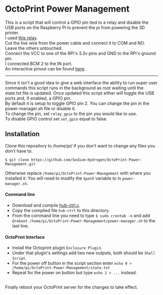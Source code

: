 # OctoPrint Power Management #

This is a script that will control a GPIO pin tied to a relay and disable the USB ports
on the Raspberry Pi to prevent the pi from powering the 3D printer.
<br>
I used [this relay].
<br>
Cut the live wire from the power cable and connect it to COM and NO. Leave the others untouched.
<br>
Connect the VCC to one of the RPi's 3.3v pins and GND to the RPi's ground pin.
<br>
I connected BCM 2 to the IN port.
<br>
An interactive pinout can be found [here](https://pinout.xyz/).

--------------------
Since it isn't a good idea to give a web interface the ability to run super user commands
this script runs in the background as root waiting until the state.txt file is updated.
Once updated this script either will toggle the USB ports and, if enabled, a GPIO pin.
<br>
By default it is setup to toggle GPIO pin 2. You can change the pin in the power-manager.sh file
or disable it.
<br>
To change the pin, set `relay_gpio` to the pin you would like to use.
<br>
To disable GPIO control set `set_gpio` equal to false.

## Installation ##

Clone this repository to /home/pi/ if you don't want to change any files you don't have to.
```
$ git clone https://github.com/Sodium-Hydrogen/OctoPrint-Power-Management.git
```
Otherwise replace `/home/pi/OctoPrint-Power-Management` with where you installed it.
You will need to modify the `$path` variable to in `power-manager.sh`.
#### Command line ####
* Download and compile [hub-ctrl.c](https://github.com/codazoda/hub-ctrl.c).
* Copy the complied file `hub-ctrl` to this directory.
* From the command line you need to type `$ sudo crontab -e` and add `@reboot /home/pi/OctoPrint-Power-Management/power-manager.sh` to the last line.

#### OctoPrint Interface ####
* Install the Octoprint plugin `Enclosure Plugin`.
* Under that plugin's settings add two new outputs, both should be `Shell Script`.
* For the power off button in the script section enter `echo 0 > /home/pi/OctoPrint-Power-Management/state.txt`
* Repeat for the power on button but type `echo 1 > ...` instead.

<br>
Finally reboot your OctoPrint server for the changes to take effect.


[this relay]: https://www.amazon.com/3V-Relay-Module-Optocoupler-Development/dp/B01M0E6SQM/ref=sr_1_3?keywords=3v+relay&qid=1552677200&s=gateway&sr=8-3

